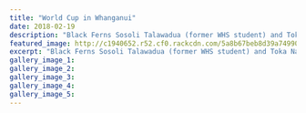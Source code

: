 ```yaml
---
title: "World Cup in Whanganui"
date: 2018-02-19
description: "Black Ferns Sosoli Talawadua (former WHS student) and Toka Natua came to Whanganui with precious metal..."
featured_image: http://c1940652.r52.cf0.rackcdn.com/5a8b67beb8d39a749900004e/Sosoli-black-fern-here-for-raft-race-19-feb-chron.jpg
excerpt: "Black Ferns Sosoli Talawadua (former WHS student) and Toka Natua came to Whanganui with precious metal."
gallery_image_1: 
gallery_image_2: 
gallery_image_3: 
gallery_image_4: 
gallery_image_5: 
---
```

